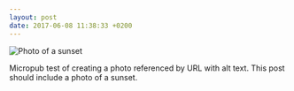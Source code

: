 ```yaml
---
layout: post
date: 2017-06-08 11:38:33 +0200
---
```

![Photo of a sunset](https://lildude.github.io/media/sunset.jpg)
  
Micropub test of creating a photo referenced by URL with alt text. This post should include a photo of a sunset.
